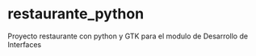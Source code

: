 # restaurante_python
Proyecto restaurante con python y GTK para el modulo de Desarrollo de Interfaces
